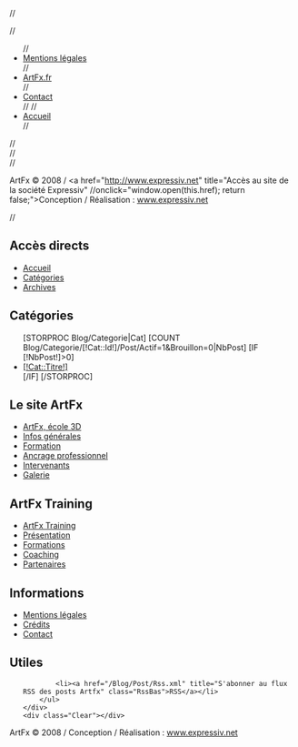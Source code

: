 //<div id="FooterG">
//	<ul>
//		<li><a href="/Mentions-legales" title="Voir les mentions l&eacute;gales du site">Mentions l&eacute;gales</a></li>
//		<li><a href="http://www.artfx.fr" title="Acc&egrave;s au site d'ArtFx Montpellier" onclick="window.open(this.href); return //false;">ArtFx.fr</a></li>
//		<li><a href="/Contact" title="Contactez ArtFx Montpellier">Contact</a></li>
//		//<li><a href="/Accueil" title="Page accueil ArtFx Blog">Accueil</a></li>
//	</ul>
//</div>
//<div id="FooterD">
//	<p>ArtFx &copy; 2008 / <a href="http://www.expressiv.net" title="Acc&egrave;s au site de la soci&eacute;t&eacute; Expressiv" //onclick="window.open(this.href); return false;">Conception / R&eacute;alisation : www.expressiv.net</a></p>
//</div>

<div class="Center">
	<div class="BlocFoot">
		<h2>Acc&egrave;s directs</h2>
		<ul>
			<li><a href="/Accueil" title="Page accueil ArtFx Blog">Accueil</a></li>
			<li><a href="/Categories" title="Toutes les cat&eacute;gories du blog ArtFx">Cat&eacute;gories</a></li>
			<li><a href="/Archives" title="Toutes les Archives du blog ArtFx">Archives</a></li>
		</ul>
	</div>
	<div class="BlocFoot">
		<h2>Cat&eacute;gories</h2>
		<ul>
			[STORPROC Blog/Categorie|Cat]
				[COUNT Blog/Categorie/[!Cat::Id!]/Post/Actif=1&Brouillon=0|NbPost]
				[IF [!NbPost!]>0]
					<li><a href="/Blog/Categorie/[!Cat::Id!]" title="Acc&egrave;s &agrave; la cat&eacute;gorie [!Cat::Titre!]">[!Cat::Titre!]</a></li>
				[/IF]
			[/STORPROC]
		</ul>
	</div>
	<div class="BlocFoot">
		<h2>Le site ArtFx</h2>
		<ul>
			<li><a href="http://www.artfx.fr" title="ArtFx, &eacute;cole 3D, formation 3D, formation effets sp&eacute;ciaux num&eacute;riques, formation infographie" onclick="window.open(this.href); return false;">ArtFx, &eacute;cole 3D</a></li>
			<li><a href="http://www.artfx.fr/Informations-generales/Pedagogie" title="Infos g&eacute;n&eacute;rales ArtFx" onclick="window.open(this.href); return false;">Infos g&eacute;n&eacute;rales</a></li>
			<li><a href="http://www.artfx.fr/Formation-3d-artfx-montpellier/Cursus/Annee-Preparatoire" title="Formation 3D , formation images de synth&egrave;se et cin&eacute;ma d'animation 3D" onclick="window.open(this.href); return false;">Formation</a></li>
			<li><a href="http://www.artfx.fr/Ancrage-Professionnel/Philosophie" title="Ancrage professionnel ArtFx" onclick="window.open(this.href); return false;">Ancrage professionnel</a></li>
			<li><a href="http://www.artfx.fr/Intervenants" title="Les intervenants de l'&eacute;cole 3D Artfx" onclick="window.open(this.href); return false;">Intervenants</a></li>
			<li><a href="http://www.artfx.fr/LaGalerie/Categories" title="Galerie des r&eacute;alisations des &eacute;l&eacute;ves et intervenants de l'&eacute;cole 3D Artfx" onclick="window.open(this.href); return false;">Galerie</a></li>
		</ul>
	</div>
		<div class="BlocFoot">
		<h2>ArtFx Training</h2>
		<ul>
			<li><a href="http://www.artfxtraining.fr" title="ArtFx Training, formation professionnelle haut de gamme" onclick="window.open(this.href); return false;">ArtFx Training</a></li>
			<li><a href="http://www.artfxtraining.fr/Presentation-artfxtraining" title="ArtFx Training, pr&eacute;sentation" onclick="window.open(this.href); return false;">Pr&eacute;sentation</a></li>
			<li><a href="http://www.artfxtraining.fr/Formation-artfxtraining" title="ArtFx Training, les formations propos&eacute;es" onclick="window.open(this.href); return false;">Formations</a></li>
			<li><a href="http://www.artfxtraining.fr/Coaching-artfxtraining" title="ArtFx Training, coaching" onclick="window.open(this.href); return false;">Coaching</a></li>
			<li><a href="http://www.artfxtraining.fr/Partenaires-artfxtraining" title="ArtFx Training, les partenaires" onclick="window.open(this.href); return false;">Partenaires</a></li>
		</ul>
	</div>
	<div class="BlocFoot">
		<h2>Informations</h2>
		<ul>
			<li><a href="/Mentions-legales" title="Voir les mentions l&eacute;gales du site">Mentions l&eacute;gales</a></li>
			<li><a href="#" title="Cr&eacute;dits ArtFx">Cr&eacute;dits</a></li>
			<li><a href="/Contact" title="Contactez Artfx, &eacute;cole 3D et formation aux m&eacute;tiers de l'animation" class="">Contact</a></li>
		</ul>
	</div>
	<div class="BlocFoot" style="border:none;">
		<h2>Utiles</h2>
		<ul>
			
			<li><a href="/Blog/Post/Rss.xml" title="S'abonner au flux RSS des posts Artfx" class="RssBas">RSS</a></li>
		</ul>
	</div>
	<div class="Clear"></div>
</div>
<div class="Bordure">
	<p>ArtFx &copy; 2008 / Conception / R&eacute;alisation : <a href="http://www.expressiv.net" title="agence webdesign Montpellier" onclick="window.open(this.href); return false;">www.expressiv.net</a></p>
</div>